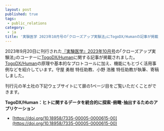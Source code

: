 ```yaml
---
layout: post
published: true
tags:
 - public_relations
category:
 - ja
title: '実験医学 2023年10月号の｢クローズアップ実験法｣にTogoDX/Humanの記事が掲載されました'
---
```

2023年9月20日に刊行された[『実験医学』2023年10月号](https://www.yodosha.co.jp/jikkenigaku/book/9784758125727/index.html)の｢クローズアップ実験法｣のコーナーに[TogoDX/Human](https://dbcls.rois.ac.jp/services.html#TogoDX%2Fhuman)に関する記事が掲載されました。[TogoDX/Human](https://dbcls.rois.ac.jp/services.html#TogoDX%2Fhuman)の原理や基本的なプロトコールに加え、機能にもとづく活用事例などを紹介しています。守屋 勇樹 特任助教、小野 浩雅 特任助教が執筆、寄稿しました。

刊行元の羊土社の下記ウェブサイトにて扉の1ページ目をご覧いただくことができます。

**TogoDX/Human：ヒトに関するデータを統合的に探索･俯瞰･抽出するためのアプリケーション**
- [https://doi.org/10.18958/7335-00005-0000615-00](https://doi.org/10.18958/7335-00005-0000615-00)
